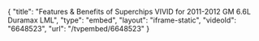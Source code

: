 {
    "title": "Features & Benefits of Superchips VIVID for 2011-2012 GM 6.6L Duramax LML",
    "type": "embed",
    "layout": "iframe-static",
    "videoId": "6648523",
    "url": "\/tvpembed\/6648523"
}